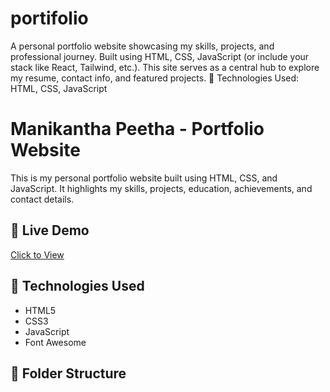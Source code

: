 # portifolio
A personal portfolio website showcasing my skills, projects, and professional journey. Built using HTML, CSS, JavaScript (or include your stack like React, Tailwind, etc.). This site serves as a central hub to explore my resume, contact info, and featured projects.    🚀 Technologies Used: HTML, CSS, JavaScript
# Manikantha Peetha - Portfolio Website

This is my personal portfolio website built using HTML, CSS, and JavaScript. It highlights my skills, projects, education, achievements, and contact details.

## 🚀 Live Demo

[Click to View](https://your-live-link.com)

## 🧰 Technologies Used

- HTML5
- CSS3
- JavaScript
- Font Awesome

## 📁 Folder Structure

